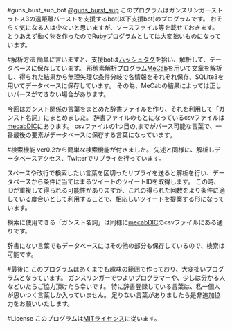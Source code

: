 #guns_bust_sup_bot
[@guns_burst_sup](https://twitter.com/guns_burst_sup)
このプログラムはガンスリンガーストラトス3の遠距離バーストを支援するbot(以下支援bot)のプログラムです。
おそらく気になる人は少ないと思いますが、ソースファイル等を載せておきます。
とりあえず動く物を作ったのでRubyプログラムとしては大変拙いものになっています。

#解析方法
簡単に言いますと、支援botは[ハッシュタグ](https://twitter.com/hashtag/%E3%82%AC%E3%83%B3%E3%82%B9%E3%83%883%E9%81%A0%E8%B7%9D%E9%9B%A2%E3%83%90%E3%83%BC%E3%82%B9%E3%83%88?src=hash)を拾い、解析して、データベースに保存しています。
  形態素解析プログラム[MeCab](http://taku910.github.io/mecab/)を用いて文章を解析し、得られた結果から無理矢理な条件分岐で各情報をそれぞれ保存、SQLite3を用いてデータベースに保存しています。
  その為、MeCabの結果によっては正しいパースができない場合があります。

  今回はガンスト関係の言葉をまとめた辞書ファイルを作り、それを利用して「ガンスト名詞」にまとめました。
  辞書ファイルのもとになっているcsvファイルは[mecabDIC](./mecabDIC)にあります。
  csvファイルの1つ目の,までがパース可能な言葉で、一番最後の要素がデータベースに保存する言葉になっています。

#検索機能
  ver0.2から簡単な検索機能が付きました。
  先述と同様に、解析しデータベースアクセス、Twitterでリプライを行っています。

  スペースや改行で検索したい言葉を区切ったリプライを送ると解析を行い、データベースから条件に当てはまるツイートのツイートIDを取得します。
  この時、IDが重複して得られる可能性がありますが、これの得られた回数をより条件に適している度合いとして利用することで、相応しいツイートを提案する形になっています。

  検索に使用できる「ガンスト名詞」は同様に[mecabDIC](./mecabDIC)のcsvファイルにある通りです。

  辞書にない言葉でもデータベースにはその他の部分も保存しているので、検索は可能です。

#最後に
  このプログラムはあくまでも趣味の範囲で作っており、大変拙いプログラムとなっています。
  ガンスリンガーでつよいプログラマーや、少しは分かる人などいたらご協力頂けたら幸いです。
  特に辞書登録している言葉は、私一個人が思いつく言葉しか入っていません。
  足りない言葉がありましたら是非追加協力をお願いいたします。

#License
このプログラムは[MITライセンス](https://opensource.org/licenses/MIT)に従います。
